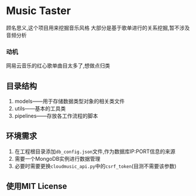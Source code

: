 # Music Taster
顾名思义,这个项目用来挖掘音乐风格
大部分是基于歌单进行的关系挖掘,暂不涉及音频分析

### 动机
网易云音乐的红心歌单曲目太多了,想做点归类

## 目录结构
1. models——用于存储数据类型对象的相关类文件
2. utils——基本的工具类
3. pipelines——存放各工作流程的脚本

## 环境需求
1. 在工程根目录添加`db_config.json`文件,作为数据库IP:PORT信息的来源
2. 需要一个MongoDB实例进行数据管理
3. 必要时需要更换`cloudmusic_api.py`中的`csrf_token`(目测不需要该参数)

## 使用MIT License

